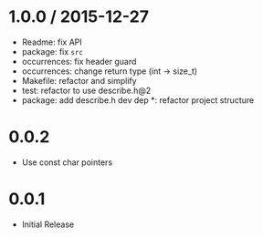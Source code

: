 
1.0.0 / 2015-12-27
==================

  * Readme: fix API
  * package: fix `src`
  * occurrences: fix header guard
  * occurrences: change return type (int -> size_t)
  * Makefile: refactor and simplify
  * test: refactor to use describe.h@2
  * package: add describe.h dev dep
  *: refactor project structure

# 0.0.2

  * Use const char pointers

# 0.0.1

  * Initial Release
